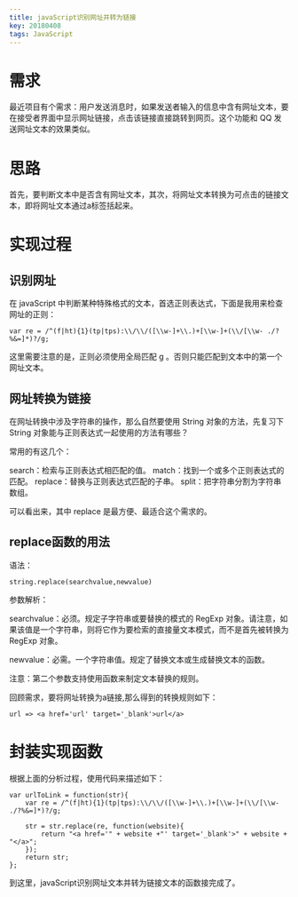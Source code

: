 ```yaml
---
title: javaScript识别网址并转为链接
key: 20180408
tags: JavaScript
---
```


# 需求

最近项目有个需求：用户发送消息时，如果发送者输入的信息中含有网址文本，要在接受者界面中显示网址链接，点击该链接直接跳转到网页。这个功能和 QQ 发送网址文本的效果类似。

<!--more-->

# 思路

首先，要判断文本中是否含有网址文本，其次，将网址文本转换为可点击的链接文本，即将网址文本通过a标签括起来。

# 实现过程

## 识别网址

在 javaScript 中判断某种特殊格式的文本，首选正则表达式，下面是我用来检查网址的正则：
```
var re = /^(f|ht){1}(tp|tps):\\/\\/([\\w-]+\\.)+[\\w-]+(\\/[\\w- ./?%&=]*)?/g;
```

这里需要注意的是，正则必须使用全局匹配 g 。否则只能匹配到文本中的第一个网址文本。

## 网址转换为链接

在网址转换中涉及字符串的操作，那么自然要使用 String 对象的方法，先复习下 String 对象能与正则表达式一起使用的方法有哪些？

常用的有这几个：

search：检索与正则表达式相匹配的值。
match：找到一个或多个正则表达式的匹配。
replace：替换与正则表达式匹配的子串。
split：把字符串分割为字符串数组。

可以看出来，其中 replace 是最方便、最适合这个需求的。

## replace函数的用法

语法：
```
string.replace(searchvalue,newvalue)
```
参数解析：

searchvalue：必须。规定子字符串或要替换的模式的 RegExp 对象。请注意，如果该值是一个字符串，则将它作为要检索的直接量文本模式，而不是首先被转换为 RegExp 对象。

newvalue：必需。一个字符串值。规定了替换文本或生成替换文本的函数。

注意：第二个参数支持使用函数来制定文本替换的规则。

回顾需求，要将网址转换为a链接,那么得到的转换规则如下：
```
url => <a href='url' target='_blank'>url</a>
```

# 封装实现函数

根据上面的分析过程，使用代码来描述如下：
```
var urlToLink = function(str){
    var re = /^(f|ht){1}(tp|tps):\\/\\/([\\w-]+\\.)+[\\w-]+(\\/[\\w- ./?%&=]*)?/g; 

    str = str.replace(re, function(website){ 
        return "<a href='" + website +"' target='_blank'>" + website + "</a>"; 
    }); 
    return str;
};
```
到这里，javaScript识别网址文本并转为链接文本的函数接完成了。
